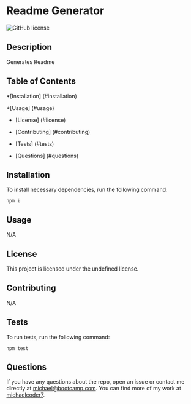 # Readme Generator

![GitHub license](https://img.shields.io/badge/license-undefined-blue.svg)

## Description

Generates Readme

## Table of Contents

\*[Installation] (#installation)

\*[Usage] (#usage)

- [License] (#license)

- [Contributing] (#contributing)

- [Tests] (#tests)

- [Questions] (#questions)

## Installation

To install necessary dependencies, run the following command:

```
npm i
```

## Usage

N/A

## License

This project is licensed under the undefined license.

## Contributing

N/A

## Tests

To run tests, run the following command:

```
npm test
```

## Questions

If you have any questions about the repo, open an issue or contact me directly at michael@bootcamp.com. You can find more of my work at [michaelcoder7](https://github.com/michaelcoder7/).
